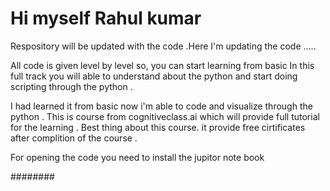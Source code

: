 # Hi myself Rahul kumar 

Respository will be updated with the code .Here I'm updating the code .....

All code is given level by level so, you can start learning from basic
In this  full track you will able to understand about the python and
start doing scripting through the python .



 


I had learned it from basic now i'm able to code and visualize through the python .
This is course from cognitiveclass.ai which will provide full tutorial for the learning .
Best thing about this course.  it provide free cirtificates after complition of the course .

For opening the code you need to install the jupitor note book













 ########
